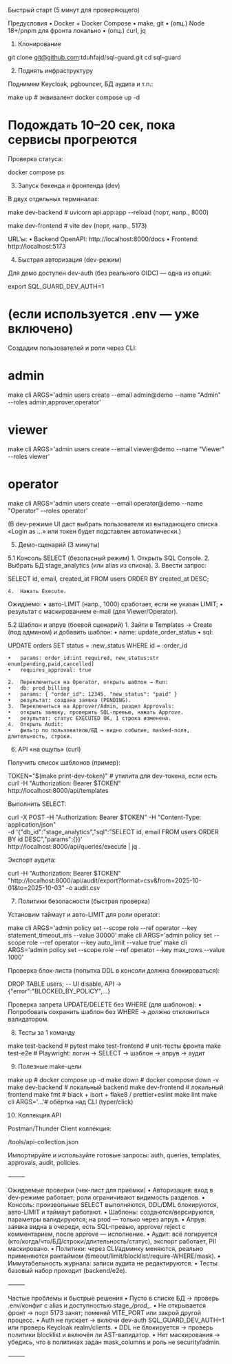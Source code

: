 Быстрый старт (5 минут для проверяющего)

Предусловия
	•	Docker + Docker Compose
	•	make, git
	•	(опц.) Node 18+/pnpm для фронта локально
	•	(опц.) curl, jq

1) Клонирование

git clone git@github.com:tduhfajd/sql-guard.git
cd sql-guard

2) Поднять инфраструктуру

Поднимем Keycloak, pgbouncer, БД аудита и т.п.:

make up         # эквивалент docker compose up -d
# Подождать 10–20 сек, пока сервисы прогреются

Проверка статуса:

docker compose ps

3) Запуск бекенда и фронтенда (dev)

В двух отдельных терминалах:

make dev-backend   # uvicorn api.app:app --reload (порт, напр., 8000)

make dev-frontend  # vite dev (порт, напр., 5173)

URL’ы:
	•	Backend OpenAPI: http://localhost:8000/docs
	•	Frontend: http://localhost:5173

4) Быстрая авторизация (dev-режим)

Для демо доступен dev-auth (без реального OIDC) — одна из опций:

export SQL_GUARD_DEV_AUTH=1
# (если используется .env — уже включено)

Создадим пользователей и роли через CLI:

# admin
make cli ARGS='admin users create --email admin@demo --name "Admin" --roles admin,approver,operator'
# viewer
make cli ARGS='admin users create --email viewer@demo --name "Viewer" --roles viewer'
# operator
make cli ARGS='admin users create --email operator@demo --name "Operator" --roles operator'

(В dev-режиме UI даст выбрать пользователя из выпадающего списка «Login as …» или токен будет подставлен автоматически.)

5) Демо-сценарий (3 минуты)

5.1 Консоль SELECT (безопасный режим)
	1.	Открыть SQL Console.
	2.	Выбрать БД stage_analytics (или alias из списка).
	3.	Ввести запрос:

SELECT id, email, created_at FROM users ORDER BY created_at DESC;


	4.	Нажать Execute.
Ожидаемо:
	•	авто-LIMIT (напр., 1000) сработает, если не указан LIMIТ;
	•	результат с маскированием e-mail (для Viewer/Operator).

5.2 Шаблон и апрув (боевой сценарий)
	1.	Зайти в Templates → Create (под админом) и добавить шаблон:
	•	name: update_order_status
	•	sql:

UPDATE orders SET status = :new_status WHERE id = :order_id


	•	params: order_id:int required, new_status:str enum[pending,paid,cancelled]
	•	requires_approval: true

	2.	Переключиться на Operator, открыть шаблон → Run:
	•	db: prod_billing
	•	params: { "order_id": 12345, "new_status": "paid" }
	•	результат: создана заявка (PENDING).
	3.	Переключиться на Approver/Admin, раздел Approvals:
	•	открыть заявку, проверить SQL-превью, нажать Approve.
	•	результат: статус EXECUTED OK, 1 строка изменена.
	4.	Открыть Audit:
	•	фильтр по пользователю/БД → видно событие, masked-поля, длительность, строки.

6) API «на ощупь» (curl)

Получить список шаблонов (пример):

TOKEN="$(make print-dev-token)"          # утилита для dev-токена, если есть
curl -H "Authorization: Bearer $TOKEN" \
  http://localhost:8000/api/templates

Выполнить SELECT:

curl -X POST -H "Authorization: Bearer $TOKEN" -H "Content-Type: application/json" \
  -d '{"db_id":"stage_analytics","sql":"SELECT id, email FROM users ORDER BY id DESC","params":{}}' \
  http://localhost:8000/api/queries/execute | jq .

Экспорт аудита:

curl -H "Authorization: Bearer $TOKEN" \
  "http://localhost:8000/api/audit/export?format=csv&from=2025-10-01&to=2025-10-03" -o audit.csv

7) Политики безопасности (быстрая проверка)

Установим таймаут и авто-LIMIT для роли operator:

make cli ARGS='admin policy set --scope role --ref operator --key statement_timeout_ms --value 30000'
make cli ARGS='admin policy set --scope role --ref operator --key auto_limit --value true'
make cli ARGS='admin policy set --scope role --ref operator --key max_rows --value 1000'

Проверка блок-листа (попытка DDL в консоли должна блокироваться):

DROP TABLE users;   -- UI disable, API -> {"error":"BLOCKED_BY_POLICY",...}

Проверка запрета UPDATE/DELETE без WHERE (для шаблонов):
	•	Попробовать сохранить шаблон без WHERE → должно отклониться валидатором.

8) Тесты за 1 команду

make test-backend   # pytest
make test-frontend  # unit-тесты фронта
make test-e2e       # Playwright: логин → SELECT → шаблон → апрув → аудит

9) Полезные make-цели

make up            # docker compose up -d
make down          # docker compose down -v
make dev-backend   # локальный backend
make dev-frontend  # локальный frontend
make fmt           # black + isort + flake8 / prettier+eslint
make lint
make cli ARGS='...'# обёртка над CLI (typer/click)

10) Коллекция API

Postman/Thunder Client коллекция:

/tools/api-collection.json

Импортируйте и используйте готовые запросы: auth, queries, templates, approvals, audit, policies.

⸻

Ожидаемые проверки (чек-лист для приёмки)
	•	Авторизация: вход в dev-режиме работает; роли ограничивают видимость разделов.
	•	Консоль: произвольные SELECT выполняются, DDL/DML блокируются, авто-LIMIT и таймаут работают.
	•	Шаблоны: создаются/версируются, параметры валидируются; на prod — только через апрув.
	•	Апрув: заявка видна в очереди, есть SQL-превью, approve/ reject с комментарием, после approve — исполнение.
	•	Аудит: всё логируется (кто/когда/что/БД/строки/длительность/статус), экспорт работает, PII маскировано.
	•	Политики: через CLI/админку меняются, реально применяются рантаймом (timeout/limit/blocklist/require-WHERE/mask).
	•	Иммутабельность журнала: записи аудита не редактируются.
	•	Тесты: базовый набор проходит (backend/e2e).

⸻

Частые проблемы и быстрые решения
	•	Пусто в списке БД → проверь .env/конфиг с alias и доступностью stage_*/prod_*.
	•	Не открывается фронт → порт 5173 занят; поменяй VITE_PORT или закрой другой процесс.
	•	Auth не пускает → включи dev-auth SQL_GUARD_DEV_AUTH=1 или проверь Keycloak realm/clients.
	•	DDL не блокируется → проверь политики blocklist и включён ли AST-валидатор.
	•	Нет маскирования → убедись, что в политиках задан mask_columns и роль не security/admin.

⸻
